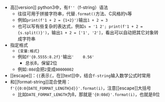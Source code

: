 - 高[[version]] python3中，有`f''`（f-string）语法
  - 往往可用于拼接字符串，代替`.format()`方法、C风格的`%`等
  - 例如`print(f'1 + 2 = {1+2}')`输出`1 + 2 = 3`
  - 也可以写有些复杂的表达式，例如`s = '1 2'; print(f'1 + 2 = {s.split()}')`，输出`1 + 2 = ['1', '2']`，看出可以自动把其它对象转成字符串
- 指定格式
  - `{变量:格式}`
  - 例如`f'{0.5555:8.2f}'`输出<code>'&nbsp;&nbsp;&nbsp;&nbsp;0.56'</code>
    - 总长8，保留2位
  - 例如`:08d`会把`2`变成`00000002`
- [[escape]]：`{{`表示`{`，在[[text]]中，结合`f-string`输入数学公式时常用
- 和[[format-string]]混合使用：`f'{{0:0{DATE_FORMAT_LENGTH}d}}'.format(i)`，注意[[escape]]大括号
  - 比如`DATE_FORMAT_LENGTH`为8，那就是`'{0:08d}'.format(i)`，也就是8位